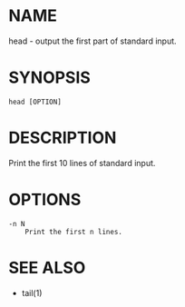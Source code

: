 # NAME
head - output the first part of standard input.

# SYNOPSIS

    head [OPTION]

# DESCRIPTION
Print the first 10 lines of standard input.

# OPTIONS

    -n N
        Print the first n lines.

# SEE ALSO
- tail(1)
